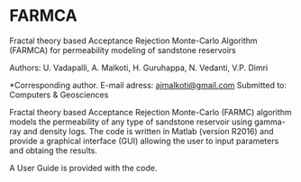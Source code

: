 # FARMCA

 Fractal theory based Acceptance Rejection Monte-Carlo Algorithm (FARMCA) for permeability modeling of sandstone reservoirs

Authors: U. Vadapalli, A. Malkoti, H. Guruhappa, N. Vedanti, V.P. Dimri 

*Corresponding author. E-mail adress: ajmalkoti@gmail.com 
Submitted to: Computers & Geosciences

Fractal theory based Acceptance Rejection Monte-Carlo (FARMC) algorithm models the permeability of any type of sandstone reservoir using gamma-ray and density logs. The code is written in Matlab (version R2016) and provide a graphical interface (GUI) allowing the user to  input parameters and obtaing the results. 

A User Guide is provided with the code.
